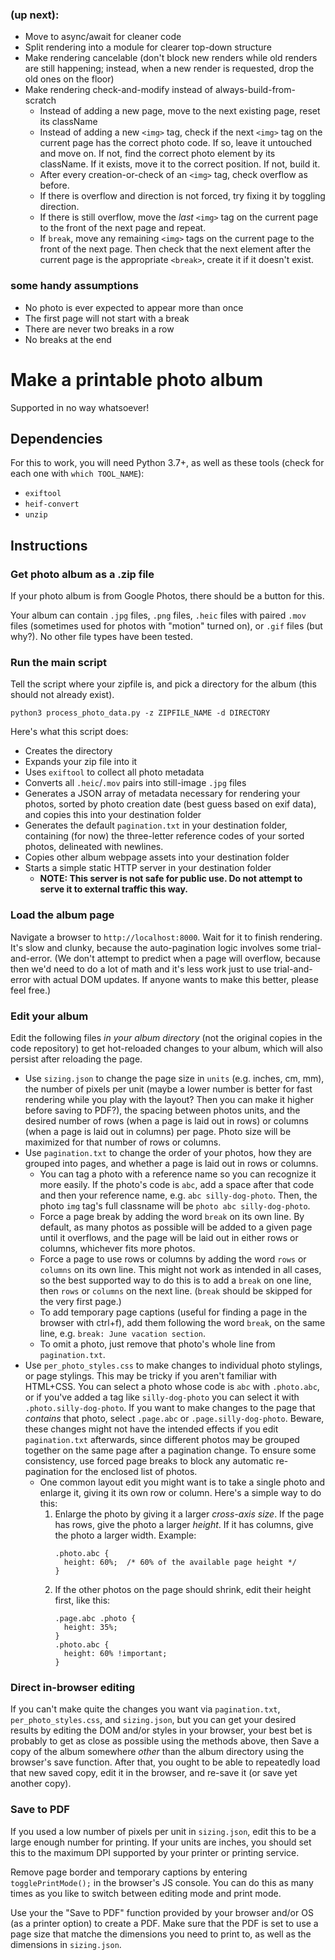 ### (up next):

* Move to async/await for cleaner code
* Split rendering into a module for clearer top-down structure
* Make rendering cancelable (don't block new renders while old renders are still happening; instead, when a new render is requested, drop the old ones on the floor)
* Make rendering check-and-modify instead of always-build-from-scratch
  * Instead of adding a new page, move to the next existing page, reset its className
  * Instead of adding a new `<img>` tag, check if the next `<img>` tag on the current page has the correct photo code. If so, leave it untouched and move on. If not, find the correct photo element by its className. If it exists, move it to the correct position. If not, build it.
  * After every creation-or-check of an `<img>` tag, check overflow as before.
  * If there is overflow and direction is not forced, try fixing it by toggling direction.
  * If there is still overflow, move the *last* `<img>` tag on the current page to the front of the next page and repeat.
  * If `break`, move any remaining `<img>` tags on the current page to the front of the next page. Then check that the next element after the current page is the appropriate `<break>`, create it if it doesn't exist.
  
### some handy assumptions

* No photo is ever expected to appear more than once
* The first page will not start with a break
* There are never two breaks in a row
* No breaks at the end

# Make a printable photo album

Supported in no way whatsoever!

## Dependencies

For this to work, you will need Python 3.7+, as well as these tools (check for
each one with `which TOOL_NAME`):

* `exiftool`
* `heif-convert`
* `unzip`

## Instructions

### Get photo album as a .zip file

If your photo album is from Google Photos, there should be a button for this.

Your album can contain `.jpg` files, `.png` files, `.heic` files with paired `.mov` files (sometimes
used for photos with "motion" turned on), or `.gif` files (but why?). No other
file types have been tested.

### Run the main script

Tell the script where your zipfile is, and pick a directory for the album (this should not
already exist).

```
python3 process_photo_data.py -z ZIPFILE_NAME -d DIRECTORY
```

Here's what this script does:

* Creates the directory
* Expands your zip file into it
* Uses `exiftool` to collect all photo metadata
* Converts all `.heic`/`.mov` pairs into still-image `.jpg` files
* Generates a JSON array of metadata necessary for rendering your photos, sorted
  by photo creation date (best guess based on exif data), and copies this into
  your destination folder
* Generates the default `pagination.txt` in your destination folder, containing
  (for now) the three-letter reference codes of your sorted photos, delineated
  with newlines.
* Copies other album webpage assets into your destination folder
* Starts a simple static HTTP server in your destination folder
  * **NOTE: This server is not safe for public use. Do not attempt to serve it
    to external traffic this way.**

### Load the album page

Navigate a browser to `http://localhost:8000`. Wait for it to finish rendering.
It's slow and clunky, because the auto-pagination logic involves some
trial-and-error. (We don't attempt to predict when a page will overflow, because
then we'd need to do a lot of math and it's less work just to use
trial-and-error with actual DOM updates. If anyone wants to make this better,
please feel free.)

### Edit your album

Edit the following files *in your album directory* (not the original copies in
the code repository) to get hot-reloaded changes to your album, which will also
persist after reloading the page.

* Use `sizing.json` to change the page size in `units` (e.g. inches, cm, mm), the
  number of pixels per unit (maybe a lower number is better for fast rendering
  while you play with the layout? Then you can make it higher before saving to
  PDF?), the spacing between photos units, and the desired number of rows (when a
  page is laid out in rows) or columns (when a page is laid out in columns) per
  page. Photo size will be maximized for that number of rows or columns.
* Use `pagination.txt` to change the order of your photos, how they are grouped
  into pages, and whether a page is laid out in rows or columns.
  * You can tag a photo with a reference name so you can recognize it more
    easily. If the photo's code is `abc`, add a space after that code and then
    your reference name, e.g. `abc silly-dog-photo`. Then, the photo `img` tag's full
    classname will be `photo abc silly-dog-photo`.
  * Force a page break by adding the word `break` on its own line. By default,
    as many photos as possible will be added to a given page until it overflows,
    and the page will be laid out in either rows or columns, whichever fits more
    photos.
  * Force a page to use rows or columns by adding the word `rows` or `columns`
    on its own line. This might not work as intended in all cases, so the best
    supported way to do this is to add a `break` on one line, then `rows` or
    `columns` on the next line. (`break` should be skipped for the very first page.)
  * To add temporary page captions (useful for finding a page in the browser
    with ctrl+f), add them following the word `break`, on the same line, e.g.
    `break: June vacation section`.
  * To omit a photo, just remove that photo's whole line from `pagination.txt`.
* Use `per_photo_styles.css` to make changes to individual photo stylings, or
  page stylings. This may be tricky if you aren't familiar with HTML+CSS. You
  can select a photo whose code is `abc` with `.photo.abc`, or if you've added a
  tag like `silly-dog-photo` you can select it with `.photo.silly-dog-photo`. If
  you want to make changes to the page that *contains* that photo, select
  `.page.abc` or `.page.silly-dog-photo`. Beware, these changes might not have the
  intended effects if you edit `pagination.txt` afterwards, since different photos
  may be grouped together on the same page after a pagination change. To ensure
  some consistency, use forced page breaks to block any automatic re-pagination
  for the enclosed list of photos.
  * One common layout edit you might want is to take a single photo and enlarge
    it, giving it its own row or column. Here's a simple way to do this:
    1. Enlarge the photo by giving it a larger *cross-axis size*. If the page
       has rows, give the photo a larger *height*. If it has columns, give the
       photo a larger width. Example:
       ```
       .photo.abc {
         height: 60%;  /* 60% of the available page height */
       }
       ```
    2. If the other photos on the page should shrink, edit their height first,
       like this:
       ```
       .page.abc .photo {
         height: 35%;
       }
       .photo.abc {
         height: 60% !important;
       }
       ```

### Direct in-browser editing

If you can't make quite the changes you want via `pagination.txt`,
`per_photo_styles.css`, and `sizing.json`, but you can get your desired results
by editing the DOM and/or styles in your browser, your best bet is probably to
get as close as possible using the methods above, then Save a copy of the album
somewhere *other* than the album directory using the browser's save function.
After that, you ought to be able to repeatedly load that new saved copy, edit it
in the browser, and re-save it (or save yet another copy).

### Save to PDF

If you used a low number of pixels per unit in `sizing.json`, edit this to be a
large enough number for printing. If your units are inches, you should set this
to the maximum DPI supported by your printer or printing service.

Remove page border and temporary captions by entering `togglePrintMode();` in
the browser's JS console. You can do this as many times as you like to switch
between editing mode and print mode.

Use your the "Save to PDF" function provided by your browser and/or OS (as a
printer option) to create a PDF. Make sure that the PDF is set to use a page
size that matche the dimensions you need to print to, as well as the dimensions
in `sizing.json`.
